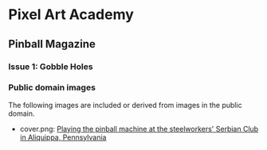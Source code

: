 # Pixel Art Academy

## Pinball Magazine

### Issue 1: Gobble Holes

### Public domain images

The following images are included or derived from images in the public domain.

- cover.png: [Playing the pinball machine at the steelworkers' Serbian Club in Aliquippa, Pennsylvania](https://www.loc.gov/item/2017793488/)
